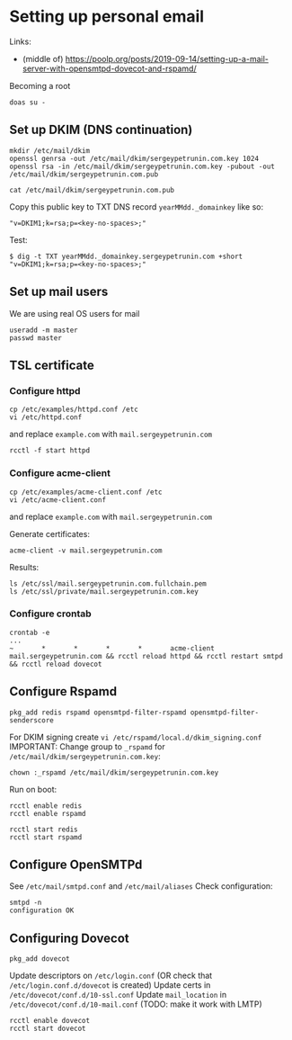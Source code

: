 # Setting up personal email
Links:
 * (middle of) https://poolp.org/posts/2019-09-14/setting-up-a-mail-server-with-opensmtpd-dovecot-and-rspamd/

Becoming a root
```
doas su -
```

## Set up DKIM (DNS continuation)
```
mkdir /etc/mail/dkim
openssl genrsa -out /etc/mail/dkim/sergeypetrunin.com.key 1024
openssl rsa -in /etc/mail/dkim/sergeypetrunin.com.key -pubout -out /etc/mail/dkim/sergeypetrunin.com.pub

cat /etc/mail/dkim/sergeypetrunin.com.pub
```
Copy this public key to TXT DNS record `yearMMdd._domainkey` like so:
```
"v=DKIM1;k=rsa;p=<key-no-spaces>;"
```

Test:
```
$ dig -t TXT yearMMdd._domainkey.sergeypetrunin.com +short
"v=DKIM1;k=rsa;p=<key-no-spaces>;"
```

## Set up mail users
We are using real OS users for mail
```
useradd -m master
passwd master
```

## TSL certificate
### Configure httpd
```
cp /etc/examples/httpd.conf /etc
vi /etc/httpd.conf
```
and replace `example.com` with `mail.sergeypetrunin.com`
```
rcctl -f start httpd
```

### Configure acme-client
```
cp /etc/examples/acme-client.conf /etc
vi /etc/acme-client.conf
```
and replace `example.com` with `mail.sergeypetrunin.com`

Generate certificates:
```
acme-client -v mail.sergeypetrunin.com
```
Results:
```
ls /etc/ssl/mail.sergeypetrunin.com.fullchain.pem
ls /etc/ssl/private/mail.sergeypetrunin.com.key
```

### Configure crontab
```
crontab -e
...
~       *       *       *       *       acme-client mail.sergeypetrunin.com && rcctl reload httpd && rcctl restart smtpd && rcctl reload dovecot
```

## Configure Rspamd
```
pkg_add redis rspamd opensmtpd-filter-rspamd opensmtpd-filter-senderscore
```
For DKIM signing create `vi /etc/rspamd/local.d/dkim_signing.conf`
IMPORTANT: Change group to `_rspamd` for `/etc/mail/dkim/sergeypetrunin.com.key`:
```
chown :_rspamd /etc/mail/dkim/sergeypetrunin.com.key
```

Run on boot:
```
rcctl enable redis
rcctl enable rspamd

rcctl start redis
rcctl start rspamd
```

## Configure OpenSMTPd
See `/etc/mail/smtpd.conf` and `/etc/mail/aliases`
Check configuration:
```
smtpd -n
configuration OK
```

## Configuring Dovecot
```
pkg_add dovecot
```
Update descriptors on `/etc/login.conf` (OR check that `/etc/login.conf.d/dovecot` is created)
Update certs in `/etc/dovecot/conf.d/10-ssl.conf`
Update `mail_location` in `/etc/dovecot/conf.d/10-mail.conf` (TODO: make it work with LMTP)
```
rcctl enable dovecot
rcctl start dovecot
```
